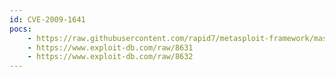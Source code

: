 ```yaml
---
id: CVE-2009-1641
pocs:
    - https://raw.githubusercontent.com/rapid7/metasploit-framework/master/modules/exploits/windows/fileformat/shadow_stream_recorder_bof.rb
    - https://www.exploit-db.com/raw/8631
    - https://www.exploit-db.com/raw/8632
---
```

